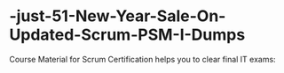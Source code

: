 # -just-51-New-Year-Sale-On-Updated-Scrum-PSM-I-Dumps
Course Material for Scrum Certification helps you to clear final IT exams:
